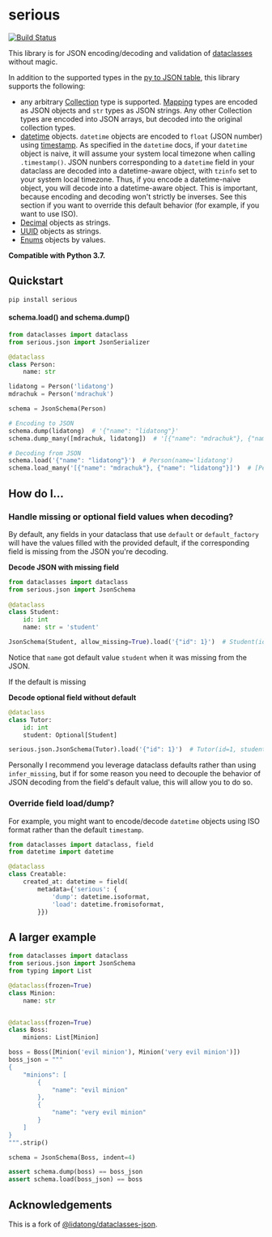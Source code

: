 # serious
[![Build Status](https://dev.azure.com/misha-drachuk/serious/_apis/build/status/serious-release?branchName=master)](https://dev.azure.com/misha-drachuk/serious/_build/latest?definitionId=1&branchName=master)

This library is for JSON encoding/decoding and validation of [dataclasses](https://docs.python.org/3/library/dataclasses.html) without magic.

In addition to the supported types in the 
[py to JSON table](https://docs.python.org/3/library/json.html#py-to-json-table), this library supports the following:
- any arbitrary [Collection](https://docs.python.org/3/library/collections.abc.html#collections.abc.Collection) type is supported.
[Mapping](https://docs.python.org/3/library/collections.abc.html#collections.abc.Mapping) types are encoded as JSON objects and `str` types as JSON strings. 
Any other Collection types are encoded into JSON arrays, but decoded into the original collection types.
- [datetime](https://docs.python.org/3/library/datetime.html#available-types) 
objects. `datetime` objects are encoded to `float` (JSON number) using 
[timestamp](https://docs.python.org/3/library/datetime.html#datetime.datetime.timestamp).
As specified in the `datetime` docs, if your `datetime` object is naive, it will 
assume your system local timezone when calling `.timestamp()`. JSON nunbers 
corresponding to a `datetime` field in your dataclass are decoded 
into a datetime-aware object, with `tzinfo` set to your system local timezone.
Thus, if you encode a datetime-naive object, you will decode into a 
datetime-aware object. This is important, because encoding and decoding won't 
strictly be inverses. See this section if you want to override this default
behavior (for example, if you want to use ISO).
- [Decimal](https://docs.python.org/3/library/decimal.html) objects as strings.
- [UUID](https://docs.python.org/3/library/uuid.html#uuid.UUID) objects as strings.
- [Enums](https://docs.python.org/3/library/enum.html) objects by values.


**Compatible with Python 3.7.**

## Quickstart
`pip install serious`

#### schema.load() and schema.dump()

```python
from dataclasses import dataclass
from serious.json import JsonSerializer

@dataclass
class Person:
    name: str

lidatong = Person('lidatong')
mdrachuk = Person('mdrachuk')

schema = JsonSchema(Person)

# Encoding to JSON
schema.dump(lidatong)  # '{"name": "lidatong"}'
schema.dump_many([mdrachuk, lidatong])  # '[{"name": "mdrachuk"}, {"name": "lidatong"}]'

# Decoding from JSON
schema.load('{"name": "lidatong"}')  # Person(name='lidatong')
schema.load_many('[{"name": "mdrachuk"}, {"name": "lidatong"}]')  # [Person(name='mdrachuk'), Person(name='lidatong')]
```

## How do I...


### Handle missing or optional field values when decoding?

By default, any fields in your dataclass that use `default` or 
`default_factory` will have the values filled with the provided default, if the
corresponding field is missing from the JSON you're decoding.

**Decode JSON with missing field**

```python
from dataclasses import dataclass
from serious.json import JsonSchema
 
@dataclass
class Student:
    id: int
    name: str = 'student'

JsonSchema(Student, allow_missing=True).load('{"id": 1}')  # Student(id=1, name='student')
```

Notice that `name` got default value `student` when it was missing from the JSON.

If the default is missing 

**Decode optional field without default**

```python
@dataclass
class Tutor:
    id: int
    student: Optional[Student]

serious.json.JsonSchema(Tutor).load('{"id": 1}')  # Tutor(id=1, student=None)
```

Personally I recommend you leverage dataclass defaults rather than using 
`infer_missing`, but if for some reason you need to decouple the behavior of 
JSON decoding from the field's default value, this will allow you to do so.


### Override field load/dump?

For example, you might want to encode/decode `datetime` objects using ISO format
rather than the default `timestamp`.

```python
from dataclasses import dataclass, field
from datetime import datetime

@dataclass
class Creatable:
    created_at: datetime = field(
        metadata={'serious': {
            'dump': datetime.isoformat,
            'load': datetime.fromisoformat,
        }})
```

## A larger example

```python
from dataclasses import dataclass
from serious.json import JsonSchema
from typing import List

@dataclass(frozen=True)
class Minion:
    name: str


@dataclass(frozen=True)
class Boss:
    minions: List[Minion]

boss = Boss([Minion('evil minion'), Minion('very evil minion')])
boss_json = """
{
    "minions": [
        {
            "name": "evil minion"
        },
        {
            "name": "very evil minion"
        }
    ]
}
""".strip()

schema = JsonSchema(Boss, indent=4)

assert schema.dump(boss) == boss_json
assert schema.load(boss_json) == boss
```


## Acknowledgements
This is a fork of [@lidatong/dataclasses-json](https://github.com/lidatong/dataclasses-json).
